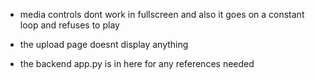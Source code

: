 
- media controls dont work in fullscreen and also it goes on a constant loop and refuses to play

- the upload page doesnt display anything
- the backend app.py is in here for any references needed